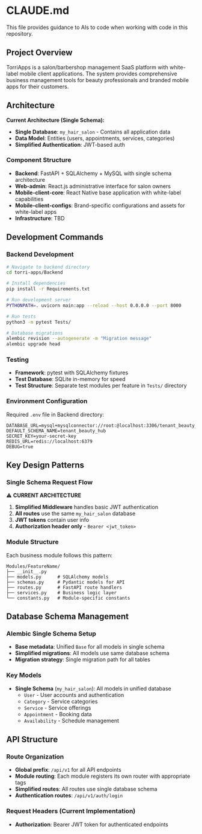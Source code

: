 # CLAUDE.md

This file provides guidance to AIs to code when working with code in this repository.

## Project Overview

TorriApps is a salon/barbershop management SaaS platform with white-label mobile client applications. The system provides comprehensive business management tools for beauty professionals and branded mobile apps for their customers.

## Architecture

**Current Architecture (Single Schema):**
- **Single Database**: `my_hair_salon` - Contains all application data
- **Data Model**: Entities (users, appointments, services, categories)
- **Simplified Authentication**: JWT-based auth

### Component Structure
- **Backend**: FastAPI + SQLAlchemy + MySQL with single schema architecture
- **Web-admin**: React.js administrative interface for salon owners
- **Mobile-client-core**: React Native base application with white-label capabilities
- **Mobile-client-configs**: Brand-specific configurations and assets for white-label apps
- **Infrastructure**: TBD

## Development Commands

### Backend Development
```bash
# Navigate to backend directory
cd torri-apps/Backend

# Install dependencies
pip install -r Requirements.txt

# Run development server
PYTHONPATH=. uvicorn main:app --reload --host 0.0.0.0 --port 8000

# Run tests
python3 -m pytest Tests/

# Database migrations
alembic revision --autogenerate -m "Migration message"
alembic upgrade head
```

### Testing
- **Framework**: pytest with SQLAlchemy fixtures
- **Test Database**: SQLite in-memory for speed
- **Test Structure**: Separate test modules per feature in `Tests/` directory

### Environment Configuration
Required `.env` file in Backend directory:
```
DATABASE_URL=mysql+mysqlconnector://root:@localhost:3306/tenant_beauty_hub
DEFAULT_SCHEMA_NAME=tenant_beauty_hub
SECRET_KEY=your-secret-key
REDIS_URL=redis://localhost:6379
DEBUG=true
```

## Key Design Patterns

### Single Schema Request Flow
⚠️ **CURRENT ARCHITECTURE**

1. **Simplified Middleware** handles basic JWT authentication
2. **All routes** use the same `my_hair_salon` database
3. **JWT tokens** contain user info 
6. **Authorization header only** - `Bearer <jwt_token>`

### Module Structure
Each business module follows this pattern:
```
Modules/FeatureName/
├── __init__.py
├── models.py      # SQLAlchemy models
├── schemas.py     # Pydantic models for API
├── routes.py      # FastAPI route handlers
├── services.py    # Business logic layer
└── constants.py   # Module-specific constants
```

## Database Schema Management

### Alembic Single Schema Setup
- **Base metadata**: Unified `Base` for all models in single schema
- **Simplified migrations**: All models use same database schema
- **Migration strategy**: Single migration path for all tables

### Key Models
- **Single Schema** (`my_hair_salon`): All models in unified database
  - `User` - User accounts and authentication
  - `Category` - Service categories
  - `Service` - Service offerings
  - `Appointment` - Booking data
  - `Availability` - Schedule management

## API Structure

### Route Organization
- **Global prefix**: `/api/v1` for all API endpoints
- **Module routing**: Each module registers its own router with appropriate tags
- **Simplified routes**: All routes use single database schema
- **Authentication routes**: `/api/v1/auth/login`

### Request Headers (Current Implementation)
- **Authorization**: Bearer JWT token for authenticated endpoints

